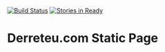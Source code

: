 
[![Build Status](https://travis-ci.org/lira/derreteu.svg?branch=v1.0.0)](https://travis-ci.org/lira/derreteu) [![Stories in Ready](https://badge.waffle.io/lira/derreteu.png?label=ready&title=Ready)](https://waffle.io/lira/derreteu?utm_source=badge)
# Derreteu.com Static Page
